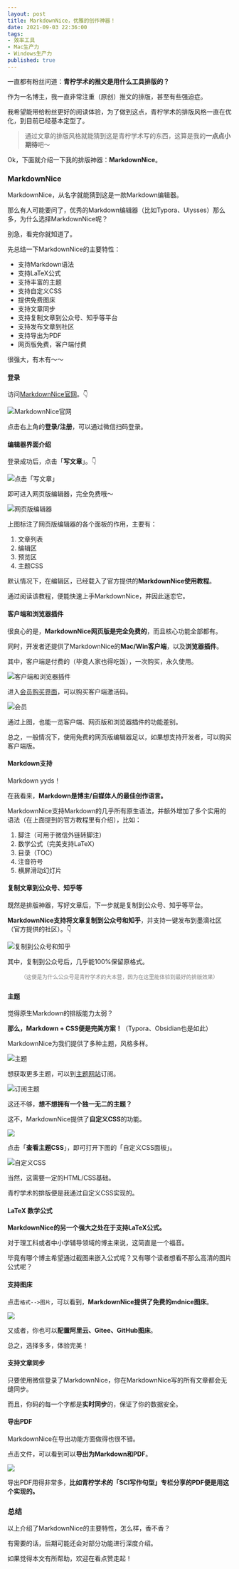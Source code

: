 ```yaml
---
layout: post
title: MarkdownNice，优雅的创作神器！
date: 2021-09-03 22:36:00
tags: 
- 效率工具
- Mac生产力
- Windows生产力
published: true
---
```




一直都有粉丝问道：**青柠学术的推文是用什么工具排版的？**

作为一名博主，我一直非常注重（原创）推文的排版，甚至有些强迫症。

我希望能带给粉丝更好的阅读体验，为了做到这点，青柠学术的排版风格一直在优化，到目前已经基本定型了。

> 通过文章的排版风格就能猜到这是青柠学术写的东西，这算是我的**一点点小期待**吧～

Ok，下面就介绍一下我的排版神器：**MarkdownNice**。

### MarkdownNice

MarkdownNice，从名字就能猜到这是一款Markdown编辑器。

那么有人可能要问了，优秀的Markdown编辑器（比如Typora、Ulysses）那么多，为什么选择MarkdownNice呢？

别急，看完你就知道了。




先总结一下MarkdownNice的主要特性：
- 支持Markdown语法
- 支持LaTeX公式
- 支持丰富的主题
- 支持自定义CSS
- 提供免费图床
- 支持文章同步
- 支持复制文章到公众号、知乎等平台
- 支持发布文章到社区
- 支持导出为PDF
- 网页版免费，客户端付费

很强大，有木有～～


#### 登录
访问[MarkdownNice官网](https://www.mdnice.com)。👇

![MarkdownNice官网](https://gitee.com/qnscholar/figurebed/raw/master/img/20210903200743.png)

点击右上角的**登录/注册**，可以通过微信扫码登录。

#### 编辑器界面介绍

登录成功后，点击「**写文章**」。👇

![点击「写文章」](https://gitee.com/qnscholar/figurebed/raw/master/img/20210903202159.png)

即可进入网页版编辑器，完全免费哦～

![网页版编辑器](https://gitee.com/qnscholar/figurebed/raw/master/img/20210903202604.png)

上图标注了网页版编辑器的各个面板的作用，主要有：

1. 文章列表
2. 编辑区
3. 预览区
4. 主题CSS

默认情况下，在编辑区，已经载入了官方提供的**MarkdownNice使用教程**。

通过阅读该教程，便能快速上手MarkdownNice，并因此迷恋它。

#### 客户端和浏览器插件

很良心的是，**MarkdownNice网页版是完全免费的**，而且核心功能全部都有。

同时，开发者还提供了MarkdownNice的**Mac/Win客户端**，以及**浏览器插件**。

其中，客户端是付费的（毕竟人家也得吃饭），一次购买，永久使用。



![客户端和浏览器插件](https://gitee.com/qnscholar/figurebed/raw/master/img/20210903203738.png)

进入[会员购买界面](https://product.mdnice.com/membership/product)，可以购买客户端激活码。

![会员](https://gitee.com/qnscholar/figurebed/raw/master/img/20210903204405.png)

通过上图，也能一览客户端、网页版和浏览器插件的功能差别。

总之，一般情况下，使用免费的网页版编辑器足以，如果想支持开发者，可以购买客户端版。

#### Markdown支持

Markdown yyds！

在我看来，**Markdown是博主/自媒体人的最佳创作语言。**


MarkdownNice支持Markdown的几乎所有原生语法，并额外增加了多个实用的语法（在上面提到的官方教程里有介绍），比如：

1. 脚注（可用于微信外链转脚注）
2. 数学公式（完美支持LaTeX）
3. 目录（TOC）
4. 注音符号
5. 横屏滑动幻灯片

#### 复制文章到公众号、知乎等


既然是排版神器，写好文章后，下一步就是复制到公众号、知乎等平台。

**MarkdownNice支持将文章复制到公众号和知乎**，并支持一键发布到墨滴社区（官方提供的社区）。👇

![复制到公众号和知乎](https://gitee.com/qnscholar/figurebed/raw/master/img/20210903210431.png)

其中，复制到公众号后，几乎能100%保留原格式。

<span style="line-height:2;padding:0px 20px;font-size:12px;display:block;text-align:center;color:gray;">（这便是为什么公众号是青柠学术的大本营，因为在这里能体验到最好的排版效果）</span>

#### 主题

觉得原生Markdown的排版能力太弱？

**那么，Markdown + CSS便是完美方案！**（Typora、Obsidian也是如此）

MarkdownNice为我们提供了多种主题，风格多样。

![主题](https://gitee.com/qnscholar/figurebed/raw/master/img/20210903211425.png)

想获取更多主题，可以到[主题网站](https://product.mdnice.com/themes )订阅。

![订阅主题](https://gitee.com/qnscholar/figurebed/raw/master/img/20210903211901.png)

这还不够，**想不想拥有一个独一无二的主题？**

这不，MarkdownNice提供了**自定义CSS**的功能。

![](https://gitee.com/qnscholar/figurebed/raw/master/img/20210903212403.png)

点击「**查看主题CSS**」，即可打开下图的「自定义CSS面板」。

![自定义CSS](https://gitee.com/qnscholar/figurebed/raw/master/img/20210903220331.png)



当然，这需要一定的HTML/CSS基础。

青柠学术的排版便是我通过自定义CSS实现的。

#### LaTeX 数学公式

**MarkdownNice的另一个强大之处在于支持LaTeX公式。**



对于理工科或者中小学辅导领域的博主来说，这简直是一个福音。

毕竟有哪个博主希望通过截图来嵌入公式呢？又有哪个读者想看不那么高清的图片公式呢？



#### 支持图床

点击`格式-->图片`，可以看到，**MarkdownNice提供了免费的mdnice图床**。



![](https://gitee.com/qnscholar/figurebed/raw/master/img/20210903213456.png)

又或者，你也可以**配置阿里云、Gitee、GitHub图床**。

总之，选择多多，体验完美！

#### 支持文章同步

只要使用微信登录了MarkdownNice，你在MarkdownNice写的所有文章都会无缝同步。

而且，你码的每一个字都是**实时同步**的，保证了你的数据安全。


#### 导出PDF

MarkdownNice在导出功能方面做得也很不错。

点击文件，可以看到可以**导出为Markdown和PDF**。

![](https://gitee.com/qnscholar/figurebed/raw/master/img/20210903213829.png)

导出PDF用得非常多，**比如青柠学术的「SCI写作句型」专栏分享的PDF便是用这个实现的。**


### 总结

以上介绍了MarkdownNice的主要特性，怎么样，香不香？

有需要的话，后期可能还会对部分功能进行深度介绍。

如果觉得本文有所帮助，欢迎在看点赞走起！